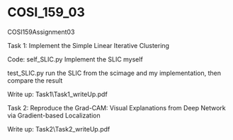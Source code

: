 # COSI_159_03
 COSI159Assignment03

Task 1:
Implement the Simple Linear Iterative Clustering

Code: 
self_SLIC.py 
Implement the SLIC myself

test_SLIC.py
run the SLIC from the scimage and my implementation,
then compare the result

Write up: 
Task1\Task1_writeUp.pdf

Task 2: 
Reproduce the Grad-CAM: Visual Explanations from Deep Network via Gradient-based Localization 

Write up: 
Task2\Task2_writeUp.pdf
